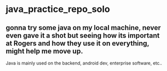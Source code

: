 # java_practice_repo_solo
gonna try some java on my local machine, never even gave it a shot but seeing how its important at Rogers and how they use it on everything, might help me move up.
-
Java is mainly used on the backend, android dev, enterprise software, etc.. 